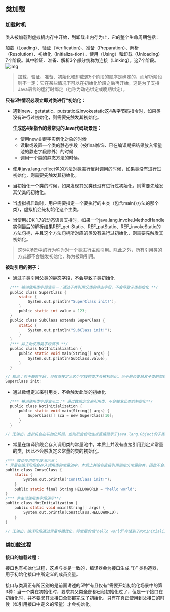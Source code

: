 ## 类加载

### 加载时机

类从被加载到虚拟机内存中开始，到卸载出内存为止，它的整个生命周期包括：

加载（Loading）、验证（Verification）、准备（Preparation）、解析（Resolution）、初始化（Initializa-tion）、使用（Using）和卸载（Unloading）7个阶段。其中验证、准备、解析3个部分统称为连接（Linking），这7个阶段。![img](https://cdn.cnbj1.fds.api.mi-img.com/book/images/6f3a1499a83105fff7ce5898ebdf5b64?thumb=1024x&scale=auto)

> 加载、验证、准备、初始化和卸载这5个阶段的顺序是确定的，而解析阶段则不一定：它在某些情况下可以在初始化阶段之后再开始，这是为了支持Java语言的运行时绑定（也称为动态绑定或晚期绑定）。

**只有5种情况必须立即对类进行“初始化：**

- 遇到new、getstatic、putstatic或invokestatic这4条字节码指令时，如果类没有进行过初始化，则需要先触发其初始化。

  **生成这4条指令的最常见的Java代码场景是：** 

  - 使用new关键字实例化对象的时候
  - 读取或设置一个类的静态字段（被final修饰、已在编译期把结果放入常量池的静态字段除外）的时候
  - 调用一个类的静态方法的时候。

- 使用java.lang.reflect包的方法对类进行反射调用的时候，如果类没有进行过初始化，则需要先触发其初始化。

- 当初始化一个类的时候，如果发现其父类还没有进行过初始化，则需要先触发其父类的初始化。

- 当虚拟机启动时，用户需要指定一个要执行的主类（包含main()方法的那个类），虚拟机会先初始化这个主类。

- 当使用JDK 1.7的动态语言支持时，如果一个java.lang.invoke.MethodHandle实例最后的解析结果REF_get-Static、REF_putStatic、REF_invokeStatic的方法句柄，并且这个方法句柄所对应的类没有进行过初始化，则需要先触发其初始化。

> 这5种场景中的行为称为对一个类进行主动引用。除此之外，所有引用类的方式都不会触发初始化，称为被动引用。

**被动引用的例子：**

- 通过子类引用父类的静态字段，不会导致子类初始化
```c
  /*** 被动使用类字段演示一：通过子类引用父类的静态字段，不会导致子类初始化 **/
  public class SuperClass {    
      static {        
          System.out.println("SuperClass init!");    
      }    
      public static int value = 123;
  }
  public class SubClass extends SuperClass {    
      static {        
          System.out.println("SubClass init!");    
      }
  }
  /*** 非主动使用类字段演示 **/
  public class NotInitialization {    
      public static void main(String[] args) {
          System.out.println(SubClass.value);
      }
  }

// 输出：对于静态字段，只有直接定义这个字段的类才会被初始化。至于是否要触发子类的加载和验证，在虚拟机规范中并未明确规定，这点取决于虚拟机的具体实现。对于Sun HotSpot虚拟机来说，可通过-XX:+TraceClassLoading参数观察到此操作会导致子类的加载。
SuperClass init！
```
- 通过数组定义来引用类，不会触发此类的初始化
```c
  /*** 被动使用类字段演示二：* 通过数组定义来引用类，不会触发此类的初始化**/
  public class NotInitialization { 
      public static void main(String[] args) {        
          SuperClass[] sca = new SuperClass[10];    
      }
  }

// 无输出，虚拟机会在初始化阶段，虚拟机会自动生成直接继承于java.lang.Object的子类"[SuperClass"，创建动作由字节码指令newarray触发。这个类代表了一个元素类型为SuperClass的数组，封装了数组元素的属性和方法
```
- 常量在编译阶段会存入调用类的常量池中，本质上并没有直接引用到定义常量的类，因此不会触发定义常量的类的初始化。

```c
/*** 被动使用类字段演示三：
* 常量在编译阶段会存入调用类的常量池中，本质上并没有直接引用到定义常量的类，因此不会触发定义常量的类的初始化。**/
public class ConstClass {    
    static {        
        System.out.println("ConstClass init!");    
    }    
    public static final String HELLOWORLD = "hello world";
}
/*** 非主动使用类字段演示**/
public class NotInitialization {    
    public static void main(String[] args) {       
        System.out.println(ConstClass.HELLOWORLD);    
    }
}

// 无输出，编译阶段通过常量传播优化，将常量的值“hello world”存储到了NotInitialization类的常量池中，以后NotInitialization对常量ConstClass.HELLOWORLD的引用实际都被转化为NotInitialization类对自身常量池的引用。
```

### 类加载过程







**接口的加载过程**：

接口也有初始化过程，这点与类是一致的，编译器会为接口生成 “<clinit>()” 类构造器，用于初始化接口中所定义的成员变量。

接口与类真正有所区别的是前面讲述的5种“有且仅有”需要开始初始化场景中的第3种：当一个类在初始化时，要求其父类全部都已经初始化过了，但是一个接口在初始化时，并不要求其父接口全部都完成了初始化，只有在真正使用到父接口的时候（如引用接口中定义的常量）才会初始化。